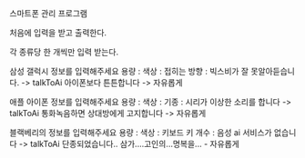 스마트폰 관리 프로그램

처음에 입력을 받고 출력한다.

각 종류당 한 개씩만 입력 받는다.

삼성 갤럭시 정보를 입력해주세요
용량 :
색상 :
접히는 방향 :
빅스비가 잘 못알아듣습니다. -> talkToAi
아이폰보다 튼튼합니다 -> 자유롭게

애플 아이폰 정보를 입력해주세요
용량 :
색상 :
기종 :
시리가 이상한 소리를 합니다 -> talkToAi
통화녹음하면 상대방에게 고지합니다 -> 자유롭게

블랙베리의 정보를 입력해주세요
용량 :
색상 :
키보드 키 개수 :
음성 ai 서비스가 없습니다 -> talkToAi
단종되었습니다.. 삼가....고인의...명복을... - 자유롭게